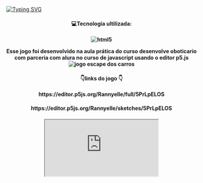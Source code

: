 
[![Typing SVG](https://readme-typing-svg.herokuapp.com/?color=FFFFF1&size=40&center=true&vCenter=true&width=1000&lines=++desenvolvido++na++aula++pratica++de++javascript++)](https://git.io/typing-svg)


<h4 id="Sobre" align="center">💻Tecnologia ultilizada:<h4>

<h4 id="Sobre" align="center"><img align="" alt="html5" src="https://img.shields.io/badge/JavaScript-323330?style=for-the-badge&logo=javascript&logoColor=F7DF1E"/>

Esse jogo foi desenvolvido na aula prática do curso desenvolve oboticario com parceria com alura no curso de javascript usando o editor p5.js
![jogo escape dos carros](https://user-images.githubusercontent.com/112560788/218270496-aaae678e-b561-45dc-89ba-9a30f3cdb614.gif)


<h4 id="Sobre" align="center"> 👇links do jogo 👇<h4>
<h4 id="Sobre" align="center">https://editor.p5js.org/Rannyelle/full/5PrLpELOS
<h4 id="Sobre" align="center">https://editor.p5js.org/Rannyelle/sketches/5PrLpELOS
<h4 id="Sobre" align="center"><iframe src="https://editor.p5js.org/Rannyelle/full/5PrLpELOS"></iframe>

